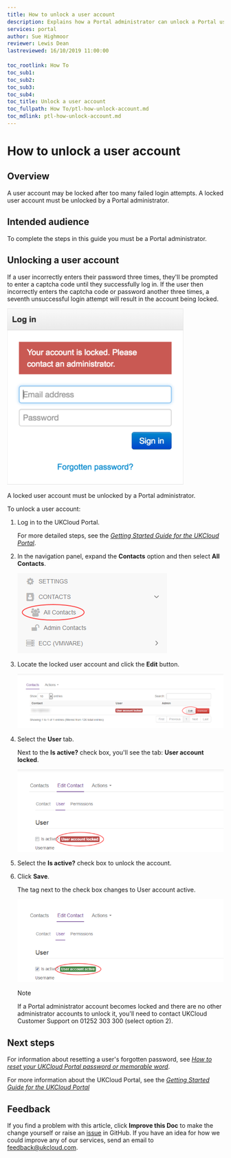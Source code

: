 ```yaml
---
title: How to unlock a user account
description: Explains how a Portal administrator can unlock a Portal user account
services: portal
author: Sue Highmoor
reviewer: Lewis Dean
lastreviewed: 16/10/2019 11:00:00

toc_rootlink: How To
toc_sub1:
toc_sub2:
toc_sub3:
toc_sub4:
toc_title: Unlock a user account
toc_fullpath: How To/ptl-how-unlock-account.md
toc_mdlink: ptl-how-unlock-account.md
---
```


# How to unlock a user account

## Overview

A user account may be locked after too many failed login attempts. A locked user account must be unlocked by a Portal administrator.

## Intended audience

To complete the steps in this guide you must be a Portal administrator.

## Unlocking a user account

If a user incorrectly enters their password three times, they'll be prompted to enter a captcha code until they successfully log in. If the user then incorrectly enters the captcha code or password another three  times, a seventh unsuccessful login attempt will result in the account being locked.

![Log in dialog box for locked account](images/ptl-account-locked.png)

A locked user account must be unlocked by a Portal administrator.

To unlock a user account:

1. Log in to the UKCloud Portal.

    For more detailed steps, see the [*Getting Started Guide for the UKCloud Portal*](ptl-gs.md).

2. In the navigation panel, expand the **Contacts** option and then select **All Contacts**.

    ![Contacts menu in UKCloud Portal](images/ptl-mnu-all-contacts.png)

3. Locate the locked user account and click the **Edit** button.

    ![Edit button for user account](images/ptl-locked-user-edit.png)

4. Select the **User** tab.

    Next to the **Is active?** check box, you'll see the tab: **User account locked**.

    ![User account locked](images/ptl-locked-user.png)

5. Select the **Is active?** check box to unlock the account.

6. Click **Save**.

    The tag next to the check box changes to User account active.

    ![User account active](images/ptl-active-user.png)

    > [!NOTE]
    > If a Portal administrator account becomes locked and there are no other administrator accounts to unlock it, you'll need to contact UKCloud Customer Support on 01252 303 300 (select option 2).

## Next steps

For information about resetting a user's forgotten password, see [*How to reset your UKCloud Portal password or memorable word*](ptl-how-reset-password.md).

For more information about the UKCloud Portal, see the [*Getting Started Guide for the UKCloud Portal*](ptl-gs.md)

## Feedback

If you find a problem with this article, click **Improve this Doc** to make the change yourself or raise an [issue](https://github.com/UKCloud/documentation/issues) in GitHub. If you have an idea for how we could improve any of our services, send an email to <feedback@ukcloud.com>.
